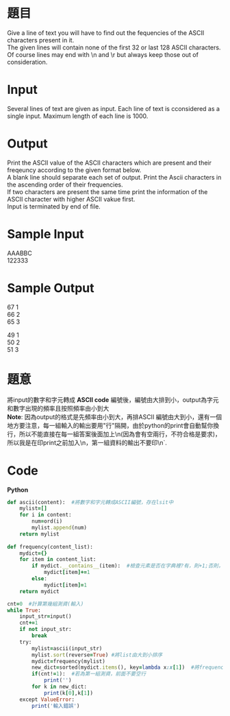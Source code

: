 # 題目  
Give a line of text you will have to find out the fequencies of the ASCII characters present in it.  
The given lines will contain none of the first 32 or last 128 ASCII characters.  
Of course lines may end with \n and \r but always keep those out of consideration.  

# Input
Several lines of text are given as input. Each line of text is cconsidered as a single input. Maximum length of each line is 1000.  

# Output
Print the ASCII value of the ASCII characters which are present and their freqeuncy according to the given format below.  
A blank line should separate each set of output. Print the Ascii characters in the ascending order of their frequencies.  
If two characters are present the same time print the information of the ASCII character with higher ASCII vakue first.  
Input is terminated by end of file.  

# Sample Input  
AAABBC  
122333  

# Sample Output  
67 1  
66 2  
65 3  

49 1  
50 2  
51 3  

# 題意
將input的數字和字元轉成 **ASCII code** 編號後，編號由大排到小，output為字元和數字出現的頻率且按照頻率由小到大  
**Note**: 因為output的格式是先頻率由小到大，再排ASCII 編號由大到小，還有一個地方要注意，每一組輸入的輸出要用"行"隔開，由於python的print會自動幫你換行，所以不能直接在每一組答案後面加上\n(因為會有空兩行，不符合格是要求)，所以我是在印print之前加入\n，第一組資料的輸出不要印\n`.  

# Code
**Python**
```ruby
def ascii(content):  #將數字和字元轉成ASCII編號，存在lsit中
    mylist=[]
    for i in content:
        num=ord(i)
        mylist.append(num)
    return mylist
    
def frequency(content_list):
    mydict={}
    for item in content_list:
        if mydict.__contains__(item):  #檢查元素是否在字典裡?有，則+1;否則，增新在字典並把value設1
            mydict[item]+=1
        else:
            mydict[item]=1
    return mydict

cnt=0  #計算第幾組測資(輸入)
while True:
    input_str=input()
    cnt+=1
    if not input_str:
        break
    try:
        mylist=ascii(input_str)
        mylist.sort(reverse=True) #將list由大到小排序
        mydict=frequency(mylist)
        new_dict=sorted(mydict.items(), key=lambda x:x[1])  #將frequency由小到大排序
        if(cnt!=1):  #若為第一組測資，前面不要空行
            print('')
        for k in new_dict:
            print(k[0],k[1])
    except ValueError:
        print('輸入錯誤')
```
